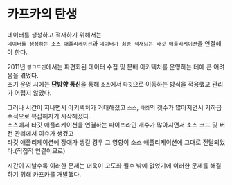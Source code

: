 # 카프카의 탄생        
     
데이터를 생성하고 적재하기 위해서는             
`데이터를 생성하는 소스 애플리케이션`과 `데이터가 최종 적재되는 타깃 애플리케이션`을 연결해야 한다.          
              
2011년 `링크드인`에서는 파편화된 데이터 수집 및 분배 아키텍처를 운영하는 데에 큰 어려움을 겪었다.                        
초기 운영 시에는 **단방향 통신**을 통해 `소스`에서 `타깃`으로 이동하는 방식을 적용했고 관리가 어렵지 않았다.                     

그러나 시간이 지나면서 아키텍처가 거대해졌고 `소스`, `타깃`의 갯수가 많아지면서 기하급수적으로 복잡해지기 시작해졌다.           
소스에서 타깃 애플리케이션을 연결하는 파이프라인 개수가 많아지면서 소스 코드 및 버전 관리에서 이슈가 생겼고          
타깃 애플리케이션에 장애가 생길 경우 그 영향이 소스 애플리케이션에 그대로 전달되었다.(직접적 연결이므로)        
   
시간이 지날수록 이러한 문제는 더욱이 고도화 될수 밖에 없었기에 이러한 문제를 해결하기 위해 카프카를 개발했다.    







